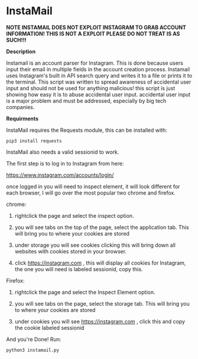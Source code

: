 # InstaMail

**NOTE INSTAMAIL DOES NOT EXPLOIT INSTAGRAM TO GRAB ACCOUNT INFORMATION! THIS IS NOT A EXPLOIT PLEASE DO NOT TREAT IS AS SUCH!!!**


**Description**

Instamail is an account parser for Instagram. This is done because users input their email in multiple fields in the account creation process. Instamail uses Instagram's built in API search query and writes it to a file or prints it to the terminal. This script was written to spread awareness of accidental user input and should not be used for anything malicious! this script is just showing how easy it is to abuse accidental user input. accidental user input is a major problem and must be addressed, especially by big tech companies.

**Requirments**

InstaMail requires the Requests module, this can be installed with:

```
pip3 install requests
```

InstaMail also needs a valid sessionid to work.



The first step is to log in to Instagram from here:

https://www.instagram.com/accounts/login/





once logged in you will need to inspect element, it will look different for each browser, I will go over the most popular two chrome and firefox.



chrome:



1) rightclick the page and select the inspect option.



2) you will see tabs on the top of the page, select the application tab. This will bring you to where your cookies are stored



3) under storage you will see cookies clicking this will bring down all websites with cookies stored in your browser.



4) click https://instagram.com , this will display all cookies for Instagram, the one you will need is labeled sessionid, copy this.



Firefox:



1) rightclick the page and select the Inspect Element option.



2) you will see tabs on the page, select the storage tab. This will bring you to where your cookies are stored



3) under cookies you will see https://instagram.com , click this and copy the cookie labeled sessionid



And you're Done! Run:
```
python3 instamail.py
```

